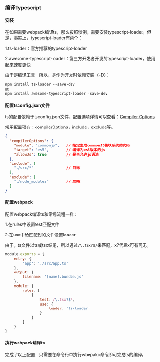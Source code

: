 ### 编译Typescript



#### 安装

在如果需要webpack编译ts，那么按照惯例，需要安装typescript-loader。但是，事实上，typescript-loader有两个：<br/>

1.ts-loader：官方推荐的typescript-loader<br/>

2.awesome-typescript-loader：第三方开发者开发的typescript-loader，使用起来速度更快<br/>

由于是编译工具，所以，是作为开发时依赖安装（-D）：

```shell
npm install ts-loader --save-dev
或
npm install awesome-typescript-loader -save-dev
```



#### 配置tsconfig.json文件

ts的配置依赖于tsconfig.json文件，配置选项详情可以查看：[Compiler Options](http://www.typescriptlang.org/docs/handbook/compiler-options.html)<br/>

常用配置项有：compilerOptions，include，exclude等。

```json
{
  "compilerOptions": {
    "module": "commonjs",	// 指定生成commonJS模块系统的代码
    "target": "es5",		// 编译为es5版本的js
    "allowJs": true			// 是否允许js语法
  },
  "include": [
    "./src/*"				// 目标
  ],
  "exclude": [
    "./node_modules"		// 忽略
  ]
}
```



#### 配置webpack

配置webpack编译ts和常规流程一样：<br/>

1.在rules中设置test匹配文件<br/>

2.在use中给匹配到的文件设置loader<br/>

由于，ts文件以ts或tsx结尾，所以通过`/\.tsx?$/`来匹配，x?代表x可有可无。

```js
module.exports = {
    entry: {
        'app': './src/app.ts'
    },
    output: {
        filename: '[name].bundle.js'
    },
    module: {
        rules: [
            {
                test: /\.tsx?$/,
                use: {
                    loader: 'ts-loader'
                }
            }
        ]
    }
}
```



#### 执行webpack编译ts

完成了以上配置，只需要在命令行中执行wbepakc命令即可完成ts的编译。